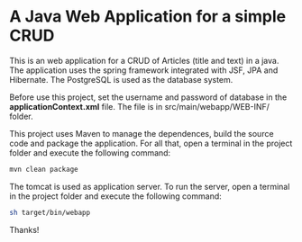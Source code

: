 # A Java Web Application for a simple CRUD

This is an web application for a CRUD of Articles (title and text) in a java. The application uses the spring framework integrated with JSF, JPA and Hibernate. The PostgreSQL is used as the database system.

Before use this project, set the username and password of database in the __applicationContext.xml__ file. The file is in src/main/webapp/WEB-INF/ folder.

This project uses Maven to manage the dependences, build the source code and package the application. For all that, open a terminal in the project folder and execute the following command:

``` bash
mvn clean package
```

The tomcat is used as application server. To run the server, open a terminal in the project folder and execute the following command:

```bash
sh target/bin/webapp
```

Thanks!
